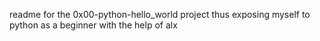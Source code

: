 readme for the 0x00-python-hello_world project thus exposing myself to python as a beginner with the help of alx
